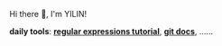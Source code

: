 Hi there 👋, I'm YILIN! 

<!--
**YILIN1031/YILIN1031** is a ✨ _special_ ✨ repository because its `README.md` (this file) appears on your GitHub profile.

Here are some ideas to get you started:

- 🔭 I’m currently working on ...
- 🌱 I’m currently learning ...
- 👯 I’m looking to collaborate on ...
- 🤔 I’m looking for help with ...
- 💬 Ask me about ...
- 📫 How to reach me: ...
- 😄 Pronouns: ...
- ⚡ Fun fact: ...
-->

**daily tools**: **[regular expressions tutorial](https://regexone.com/)**, **[git docs](https://git-scm.com/doc)**, ......

